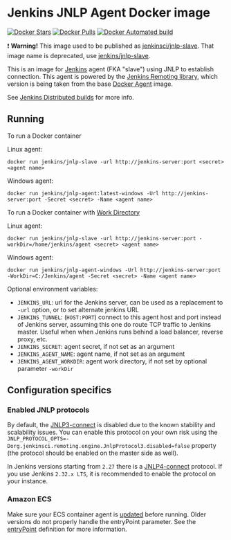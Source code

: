 # Jenkins JNLP Agent Docker image

[![Docker Stars](https://img.shields.io/docker/stars/jenkins/jnlp-slave.svg)](https://hub.docker.com/r/jenkins/jnlp-slave/)
[![Docker Pulls](https://img.shields.io/docker/pulls/jenkins/jnlp-slave.svg)](https://hub.docker.com/r/jenkins/jnlp-slave/)
[![Docker Automated build](https://img.shields.io/docker/automated/jenkins/jnlp-slave.svg)](https://hub.docker.com/r/jenkins/jnlp-slave/)

:exclamation: **Warning!** This image used to be published as [jenkinsci/jnlp-slave](https://hub.docker.com/r/jenkinsci/jnlp-slave/). 
That image name is deprecated, use [jenkins/jnlp-slave](https://hub.docker.com/r/jenkins/jnlp-slave/).

This is an image for [Jenkins](https://jenkins.io) agent (FKA "slave") using JNLP to establish connection.
This agent is powered by the [Jenkins Remoting library](https://github.com/jenkinsci/remoting), which version is being taken from the base [Docker Agent](https://github.com/jenkinsci/docker-slave/) image.

See [Jenkins Distributed builds](https://wiki.jenkins-ci.org/display/JENKINS/Distributed+builds) for more info.

## Running

To run a Docker container

  Linux agent:

    docker run jenkins/jnlp-slave -url http://jenkins-server:port <secret> <agent name>

  Windows agent:

    docker run jenkins/jnlp-agent:latest-windows -Url http://jenkins-server:port -Secret <secret> -Name <agent name>

To run a Docker container with [Work Directory](https://github.com/jenkinsci/remoting/blob/master/docs/workDir.md) 

  Linux agent:

    docker run jenkins/jnlp-slave -url http://jenkins-server:port -workDir=/home/jenkins/agent <secret> <agent name>
    
  Windows agent:
  
    docker run jenkins/jnlp-agent-windows -Url http://jenkins-server:port -WorkDir=C:/Jenkins/agent -Secret <secret> -Name <agent name>

Optional environment variables:

* `JENKINS_URL`: url for the Jenkins server, can be used as a replacement to `-url` option, or to set alternate jenkins URL
* `JENKINS_TUNNEL`: (`HOST:PORT`) connect to this agent host and port instead of Jenkins server, assuming this one do route TCP traffic to Jenkins master. Useful when when Jenkins runs behind a load balancer, reverse proxy, etc.
* `JENKINS_SECRET`: agent secret, if not set as an argument
* `JENKINS_AGENT_NAME`: agent name, if not set as an argument
* `JENKINS_AGENT_WORKDIR`: agent work directory, if not set by optional parameter `-workDir`

## Configuration specifics

### Enabled JNLP protocols

By default, the [JNLP3-connect](https://github.com/jenkinsci/remoting/blob/master/docs/protocols.md#jnlp3-connect) is disabled due to the known stability and scalability issues.
You can enable this protocol on your own risk using the 
`JNLP_PROTOCOL_OPTS=-Dorg.jenkinsci.remoting.engine.JnlpProtocol3.disabled=false` property (the protocol should be enabled on the master side as well).

In Jenkins versions starting from `2.27` there is a [JNLP4-connect](https://github.com/jenkinsci/remoting/blob/master/docs/protocols.md#jnlp4-connect) protocol. 
If you use Jenkins `2.32.x LTS`, it is recommended to enable the protocol on your instance.

### Amazon ECS

Make sure your ECS container agent is [updated](http://docs.aws.amazon.com/AmazonECS/latest/developerguide/ecs-agent-update.html) before running. Older versions do not properly handle the entryPoint parameter. See the [entryPoint](http://docs.aws.amazon.com/AmazonECS/latest/developerguide/task_definition_parameters.html#container_definitions) definition for more information.
